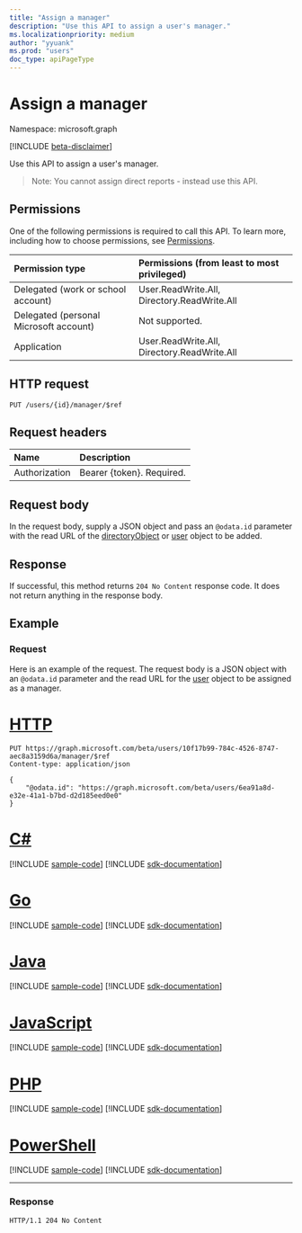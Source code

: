 ```yaml
---
title: "Assign a manager"
description: "Use this API to assign a user's manager."
ms.localizationpriority: medium
author: "yyuank"
ms.prod: "users"
doc_type: apiPageType
---
```


# Assign a manager

Namespace: microsoft.graph

[!INCLUDE [beta-disclaimer](../../includes/beta-disclaimer.md)]

Use this API to assign a user's manager.
> Note: You cannot assign direct reports - instead use this API.

## Permissions
One of the following permissions is required to call this API. To learn more, including how to choose permissions, see [Permissions](/graph/permissions-reference).

|Permission type      | Permissions (from least to most privileged)              |
|:--------------------|:---------------------------------------------------------|
|Delegated (work or school account) | User.ReadWrite.All, Directory.ReadWrite.All    |
|Delegated (personal Microsoft account) | Not supported.    |
|Application | User.ReadWrite.All, Directory.ReadWrite.All |

## HTTP request
<!-- { "blockType": "ignored" } -->
```http
PUT /users/{id}/manager/$ref
```
## Request headers
| Name       | Description|
|:---------------|:--------|
| Authorization  | Bearer {token}. Required. |

## Request body
In the request body, supply a JSON object and pass an `@odata.id` parameter with the read URL of the [directoryObject](../resources/directoryobject.md) or [user](../resources/user.md) object to be added.

## Response

If successful, this method returns `204 No Content` response code. It does not return anything in the response body.

## Example
### Request
Here is an example of the request. The request body is a JSON object with an `@odata.id` parameter and the read URL for the [user](../resources/user.md) object to be assigned as a manager.

# [HTTP](#tab/http)
<!-- {
  "blockType": "request",
  "name": "create_manager_for_user"
}-->
```http
PUT https://graph.microsoft.com/beta/users/10f17b99-784c-4526-8747-aec8a3159d6a/manager/$ref
Content-type: application/json

{
    "@odata.id": "https://graph.microsoft.com/beta/users/6ea91a8d-e32e-41a1-b7bd-d2d185eed0e0"
}
```

# [C#](#tab/csharp)
[!INCLUDE [sample-code](../includes/snippets/csharp/create-manager-for-user-csharp-snippets.md)]
[!INCLUDE [sdk-documentation](../includes/snippets/snippets-sdk-documentation-link.md)]

# [Go](#tab/go)
[!INCLUDE [sample-code](../includes/snippets/go/create-manager-for-user-go-snippets.md)]
[!INCLUDE [sdk-documentation](../includes/snippets/snippets-sdk-documentation-link.md)]

# [Java](#tab/java)
[!INCLUDE [sample-code](../includes/snippets/java/create-manager-for-user-java-snippets.md)]
[!INCLUDE [sdk-documentation](../includes/snippets/snippets-sdk-documentation-link.md)]

# [JavaScript](#tab/javascript)
[!INCLUDE [sample-code](../includes/snippets/javascript/create-manager-for-user-javascript-snippets.md)]
[!INCLUDE [sdk-documentation](../includes/snippets/snippets-sdk-documentation-link.md)]

# [PHP](#tab/php)
[!INCLUDE [sample-code](../includes/snippets/php/create-manager-for-user-php-snippets.md)]
[!INCLUDE [sdk-documentation](../includes/snippets/snippets-sdk-documentation-link.md)]

# [PowerShell](#tab/powershell)
[!INCLUDE [sample-code](../includes/snippets/powershell/create-manager-for-user-powershell-snippets.md)]
[!INCLUDE [sdk-documentation](../includes/snippets/snippets-sdk-documentation-link.md)]

---

### Response

<!-- {
  "blockType": "response"
} -->
```http
HTTP/1.1 204 No Content
```

<!-- uuid: 8fcb5dbc-d5aa-4681-8e31-b001d5168d79
2015-10-25 14:57:30 UTC -->
<!--
{
  "type": "#page.annotation",
  "description": "Create member",
  "keywords": "",
  "section": "documentation",
  "tocPath": "",
  "suppressions": [
  ]
}
-->


